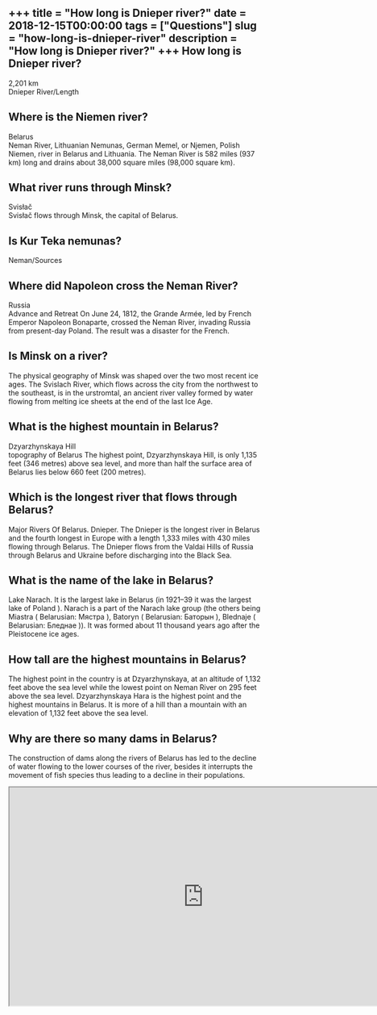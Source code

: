 +++
title = "How long is Dnieper river?"
date = 2018-12-15T00:00:00
tags = ["Questions"]
slug = "how-long-is-dnieper-river"
description = "How long is Dnieper river?"
+++
How long is Dnieper river?
--------------------------

2,201 km  
Dnieper River/Length

Where is the Niemen river?
--------------------------

Belarus  
Neman River, Lithuanian Nemunas, German Memel, or Njemen, Polish Niemen, river in Belarus and Lithuania. The Neman River is 582 miles (937 km) long and drains about 38,000 square miles (98,000 square km).

What river runs through Minsk?
------------------------------

Svisłač  
Svisłač flows through Minsk, the capital of Belarus.

Is Kur Teka nemunas?
--------------------

Neman/Sources

Where did Napoleon cross the Neman River?
-----------------------------------------

Russia  
Advance and Retreat On June 24, 1812, the Grande Armée, led by French Emperor Napoleon Bonaparte, crossed the Neman River, invading Russia from present-day Poland. The result was a disaster for the French.

Is Minsk on a river?
--------------------

The physical geography of Minsk was shaped over the two most recent ice ages. The Svislach River, which flows across the city from the northwest to the southeast, is in the urstromtal, an ancient river valley formed by water flowing from melting ice sheets at the end of the last Ice Age.

What is the highest mountain in Belarus?
----------------------------------------

Dzyarzhynskaya Hill  
topography of Belarus The highest point, Dzyarzhynskaya Hill, is only 1,135 feet (346 metres) above sea level, and more than half the surface area of Belarus lies below 660 feet (200 metres).

Which is the longest river that flows through Belarus?
------------------------------------------------------

Major Rivers Of Belarus. Dnieper. The Dnieper is the longest river in Belarus and the fourth longest in Europe with a length 1,333 miles with 430 miles flowing through Belarus. The Dnieper flows from the Valdai Hills of Russia through Belarus and Ukraine before discharging into the Black Sea.

What is the name of the lake in Belarus?
----------------------------------------

Lake Narach. It is the largest lake in Belarus (in 1921–39 it was the largest lake of Poland ). Narach is a part of the Narach lake group (the others being Miastra ( Belarusian: Мястра ), Batoryn ( Belarusian: Баторын ), Blednaje ( Belarusian: Бледнае )). It was formed about 11 thousand years ago after the Pleistocene ice ages.

How tall are the highest mountains in Belarus?
----------------------------------------------

The highest point in the country is at Dzyarzhynskaya, at an altitude of 1,132 feet above the sea level while the lowest point on Neman River on 295 feet above the sea level. Dzyarzhynskaya Hara is the highest point and the highest mountains in Belarus. It is more of a hill than a mountain with an elevation of 1,132 feet above the sea level.

Why are there so many dams in Belarus?
--------------------------------------

The construction of dams along the rivers of Belarus has led to the decline of water flowing to the lower courses of the river, besides it interrupts the movement of fish species thus leading to a decline in their populations.

<iframe allow="accelerometer; autoplay; clipboard-write; encrypted-media; gyroscope; picture-in-picture" allowfullscreen="" class="__youtube_prefs__  epyt-is-override  no-lazyload" data-no-lazy="1" data-origheight="433" data-origwidth="770" data-skipgform_ajax_framebjll="" height="433" id="_ytid_27866" loading="lazy" src="https://www.youtube.com/embed/NSpK6VkjdP8?enablejsapi=1&autoplay=0&cc_load_policy=0&cc_lang_pref=&iv_load_policy=1&loop=0&modestbranding=0&rel=1&fs=1&playsinline=0&autohide=2&theme=dark&color=red&controls=1&" title="YouTube player" width="770"></iframe>